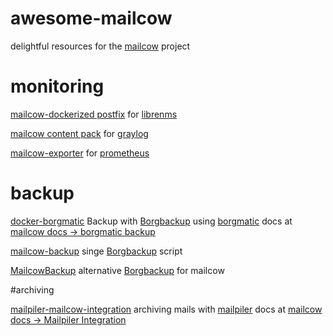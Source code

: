 # awesome-mailcow
delightful resources for the [mailcow](https://mailcow.email/) project

# monitoring

[mailcow-dockerized postfix](https://docs.librenms.org/Extensions/Applications/#mailcow-dockerized-postfix) for [librenms](https://www.librenms.org/)

[mailcow content pack](https://marketplace.graylog.org/addons/54cc459f-ddf4-4034-bd5c-a7008183b338) for [graylog](https://www.graylog.org/)

[mailcow-exporter](https://github.com/j6s/mailcow-exporter) for [prometheus](https://prometheus.io/)

# backup

[docker-borgmatic](https://github.com/b3vis/docker-borgmatic) Backup with [Borgbackup](https://github.com/borgbackup) using [borgmatic](https://github.com/witten/borgmatic) docs at [mailcow docs -> borgmatic backup](https://mailcow.github.io/mailcow-dockerized-docs/third_party-borgmatic/)

[mailcow-backup](https://github.com/rescaled/mailcow-backup-borg) singe [Borgbackup](https://github.com/borgbackup) script

[MailcowBackup](https://github.com/asifbacchus/MailcowBackup) alternative [Borgbackup](https://github.com/borgbackup) for mailcow


#archiving

[mailpiler-mailcow-integration](https://github.com/patschi/mailpiler-mailcow-integration) archiving mails with [mailpiler](https://www.mailpiler.org/) docs at [mailcow docs -> Mailpiler Integration](https://mailcow.github.io/mailcow-dockerized-docs/u_e-mailpiler-integration/)
